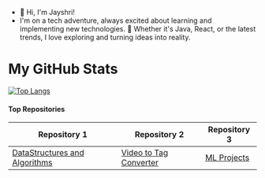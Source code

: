 - 👋 Hi, I'm Jayshri!
- I'm on a tech adventure, always excited about learning and implementing new technologies.
  🚀 Whether it's Java, React, or the latest trends, I love exploring and turning ideas into reality.
  
# My GitHub Stats

[![Top Langs](https://github-readme-stats.vercel.app/api/top-langs/?username=jayshri-developer&layout=compact&theme=radical)](https://github.com/anuraghazra/github-readme-stats)

#### Top Repositories

| Repository 1 | Repository 2 | Repository 3 |
| ------------- | ------------- | ------------- |
| [DataStructures and Algorithms](https://github.com/jayshri-developer/DataStructures_and_Algorithms) | [Video to Tag Converter](https://github.com/jayshri-developer/Video-To-Tag-Converter) | [ML Projects](https://github.com/jayshri-developer/Machine-Learning-Projects) |
